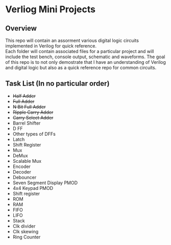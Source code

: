 # Verliog Mini Projects


## Overview
This repo will contain an assorment various digital logic circuits implemented in Verilog for quick reference.  
Each folder will contain associated files for a particular project and will include the test bench, console output, schematic and waveforms.
The goal of this repo is to not only demostrate that I have an understanding of Verilog and digital logic but also as a quick reference repo for common circuits.

## Task List (In no particular order)
- ~~Half Adder~~
- ~~Full Adder~~
- ~~N Bit Full Adder~~
- ~~Ripple Carry Adder~~
- ~~Carry Select Adder~~
- Barrel Shifter
- D FF
- Other types of DFFs
- Latch
- Shift Register
- Mux
- DeMux
- Scalable Mux
- Encoder
- Decoder
- Debouncer
- Seven Segment Display PMOD
- 4x4 Keypad PMOD
- Shift register
- ROM
- RAM
- FIFO
- LIFO
- Stack
- Clk divider
- Clk skewing 
- Ring Counter 